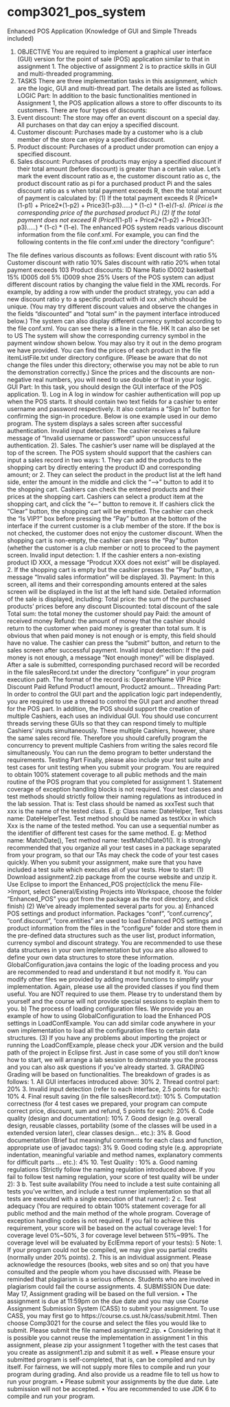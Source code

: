 comp3021_pos_system
===================
Enhanced POS Application
(Knowledge of GUI and Simple Threads included)
1. OBJECTIVE
You are required to implement a graphical user interface (GUI) version for the point
of sale (POS) application similar to that in assignment 1. The objective of assignment
2 is to practice skills in GUI and multi-threaded programming.
2. TASKS
There are three implementation tasks in this assignment, which are the logic, GUI and
multi-thread part. The details are listed as follows.
LOGIC Part: In addition to the basic functionalities mentioned in Assignment 1, the
POS application allows a store to offer discounts to its customers. There are four
types of discounts:
1. Event discount: The store may offer an event discount on a special day. All
purchases on that day can enjoy a specified discount.
2. Customer discount: Purchases made by a customer who is a club member of the
store can enjoy a specified discount.
3. Product discount: Purchases of a product under promotion can enjoy a specified
discount.
4. Sales discount: Purchases of products may enjoy a specified discount if their total
amount (before discount) is greater than a certain value.
Let’s mark the event discount ratio as e, the customer discount ratio as c, the product
discount ratio as pi for a purchased product Pi and the sales discount ratio as s when
total payment exceeds R, then the total amount of payment is calculated by:
(1) If the total payment exceeds R
(Price1*(1-p1) + Price2*(1-p2) + Price3(1-p3)…..) * (1-c) * (1-e)*(1-s). (Pricei is
the corresponding price of the purchased product Pi.)
(2) If the total payment does not exceed R
(Price1*(1-p1) + Price2*(1-p2) + Price3(1-p3)…..) * (1-c) * (1-e).
The enhanced POS system reads various discount information from the file conf.xml.
For example, you can find the following contents in the file conf.xml under the
directory “configure”:
<discount>
<strategy type="event" value="0.05"></strategy>
<strategy type="customer" value="0.10"></strategy>
<strategy type="sales" value="0.2" value1="103.00"></strategy>
<strategy type="product" value="0.15">
<item id="ID002" value="0.15"></item>
<item id="ID005" value="0.05"></item>
<item id="ID009" value="0.25"></item>
</strategy>
</discount>
The file defines various discounts as follows:
Event discount with ratio 5%
Customer discount with ratio 10%
Sales discount with ratio 20% when total payment exceeds 103
Product discounts:
ID Name Ratio
ID002 basketball 15%
ID005 doll 5%
ID009 shoe 25%
Users of the POS system can adjust different discount ratios by changing the value
field in the XML records. For example, by adding a row with <item id=”xxx”
value=”y”></item> under the product strategy, you can add a new discount ratio
y to a specific product with id xxx ,which should be unique. (You may try different
discount values and observe the changes in the fields “discounted” and “total sum” in
the payment interface introduced below.)
The system can also display different currency symbol according to the file conf.xml.
You can see there is a line in the file.
<currency>HK</currency>
It can also be set to
<currency>US</currency>
The system will show the corresponding currency symbol in the payment window
shown below. You may also try it out in the demo program we have provided.
You can find the prices of each product in the file itemListFile.txt under directory
configure. (Please be aware that do not change the files under this directory;
otherwise you may not be able to run the demonstration correctly.) Since the prices
and the discounts are non-negative real numbers, you will need to use double or float
in your logic.
GUI Part: In this task, you should design the GUI interface of the POS application.
1). Log in
A log in window for cashier authentication will pop up when the POS starts. It should
contain two text fields for a cashier to enter username and password respectively. It
also contains a “Sign In” button for confirming the sign-in procedure. Below is one
example used in our demo program.
The system displays a sales screen after successful authentication.
Invalid input detection:
The cashier receives a failure message of “Invalid username or password!” upon
unsuccessful authentication.
2). Sales.
The cashier’s user name will be displayed at the top of the screen.
The POS system should support that the cashiers can input a sales record in two ways:
1. They can add the products to the shopping cart by directly entering the product ID
and corresponding amount; or
2. They can select the product in the product list at the left hand side, enter the amount
in the middle and click the “-->” button to add it to the shopping cart.
Cashiers can check the entered products and their prices at the shopping cart.
Cashiers can select a product item at the shopping cart, and click the “<--” button to
remove it.
If cashiers click the “Clear” button, the shopping cart will be emptied.
The cashier can check the “Is VIP?” box before pressing the “Pay” button at the
bottom of the interface if the current customer is a club member of the store. If the
box is not checked, the customer does not enjoy the customer discount.
When the shopping cart is non-empty, the cashier can press the “Pay” button (whether
the customer is a club member or not) to proceed to the payment screen.
Invalid input detection:
1. If the cashier enters a non-existing product ID XXX, a message “Prodcut XXX
does not exist” will be displayed.
2. If the shopping cart is empty but the cashier presses the ”Pay” button, a message
“Invalid sales information” will be displayed.
3). Payment:
In this screen, all items and their corresponding amounts entered at the sales screen
will be displayed in the list at the left hand side.
Detailed information of the sale is displayed, including:
Total price: the sum of the purchased products’ prices before any discount
Discounted: total discount of the sale
Total sum: the total money the customer should pay
Paid: the amount of received money
Refund: the amount of money that the cashier should return to the customer when
paid money is greater than total sum. It is obvious that when paid money is not
enough or is empty, this field should have no value.
The cashier can press the “submit” button, and return to the sales screen after
successful payment.
Invalid input detection:
If the paid money is not enough, a message “Not enough money!” will be displayed.
After a sale is submitted, corresponding purchased record will be recorded in the file
salesRecord.txt under the directory “configure” in your program execution path. The
format of the record is:
OperatorName VIP Price Discount Paid Refund
Product1 amount, Product2 amount...
Threading Part: In order to control the GUI part and the application logic part
independently, you are required to use a thread to control the GUI part and another
thread for the POS part. In addition, the POS should support the creation of multiple
Cashiers, each uses an individual GUI. You should use concurrent threads serving
these GUIs so that they can respond timely to multiple Cashiers’ inputs
simultaneously. These multiple Cashiers, however, share the same sales record file.
Therefore you should carefully program the concurrency to prevent multiple Cashiers
from writing the sales record file simultaneously. You can run the demo program to
better understand the requirements.
Testing Part Finally, please also include your test suite and test cases for unit testing
when you submit your program. You are required to obtain 100% statement coverage
to all public methods and the main routine of the POS program that you completed for
assignment 1. Statement coverage of exception handling blocks is not required.
Your test classes and test methods should strictly follow their naming regulations as
introduced in the lab session. That is:
Test class should be named as xxxTest such that xxx is the name of the tested class.
E. g: Class name: DateHelper,
Test class name: DateHelperTest.
Test method should be named as testXxx in which Xxx is the name of the tested
method. You can use a sequential number as the identifier of different test cases for
the same method.
E. g: Method name: MatchDate(),
Test method name: testMatchDate01().
It is strongly recommended that you organize all your test cases in a package
separated from your program, so that our TAs may check the code of your test cases
quickly.
When you submit your assignment, make sure that you have included a test suite
which executes all of your tests.
How to start:
(1) Download assignment2.zip package from the course website and unzip it. Use
Eclipse to import the Enhanced_POS project(click the menu File->Import, select
General/Existing Projects into Workspace, choose the folder “Enhanced_POS” you
got from the package as the root directory, and click finish)
(2) We’ve already implemented several parts for you.
a) Enhanced POS settings and product information. Packages “conf”,
”conf.currency”, ”conf.discount”, ”core.entities” are used to load
Enhanced POS settings and product information from the files in the “configure”
folder and store them in the pre-defined data structures such as the user list, product
information, currency symbol and discount strategy. You are recommended to use
these data structures in your own implementation but you are also allowed to define
your own data structures to store these information. GlobalConfiguration.java
contains the logic of the loading process and you are recommended to read and
understand it but not modify it. You can modify other files we provided by adding
more functions to simplify your implementation. Again, please use all the provided
classes if you find them useful. You are NOT required to use them. Please try to
understand them by yourself and the course will not provide special sessions to
explain them to you.
b) The process of loading configuration files. We provide you an example of how to
using GlobalConfiguration to load the Enhanced POS settings in LoadConfExample.
You can add similar code anywhere in your own implementation to load all the
configuration files to certain data structures.
(3) If you have any problems about importing the project or running the
LoadConfExample, please check your JDK version and the build path of the project
in Eclipse first. Just in case some of you still don’t know how to start, we will arrange
a lab session to demonstrate you the process and you can also ask questions if you’ve
already started.
3. GRADING
Grading will be based on functionalities. The breakdown of grades is as follows:
1. All GUI interfaces introduced above: 30%
2. Thread control part: 20%
3. Invalid input detection (refer to each interface, 2.5 points for each): 10%
4. Final result saving (in the file salsesRecord.txt): 10%
5. Computation correctness (for 4 test cases we prepared, your program can
compute correct price, discount, sum and refund, 5 points for each): 20%
6. Code quality (design and documentation): 10%
7. Good design (e.g. overall design, reusable classes, portability (some of the
classes will be used in a extended version later), clear classes design... etc.):
3%
8. Good documentation (Brief but meaningful comments for each class and
function, appropriate use of javadoc tags): 3%
9. Good coding style (e.g. appropriate indentation, meaningful variable and
method names, explanatory comments for difficult parts ... etc.): 4%
10. Test Quality : 10%
a. Good naming regulations (Strictly follow the naming regulation
introduced above. If you fail to follow test naming regulation, your score
of test quality will be under 2): 3
b. Test suite availability (You need to include a test suite containing all tests
you’ve written, and include a test runner implementation so that all tests
are executed with a single execution of that runner): 2
c. Test adequacy (You are required to obtain 100% statement coverage for
all public method and the main method of the whole program. Coverage
of exception handling codes is not required. If you fail to achieve this
requirement, your score will be based on the actual coverage level: 1 for
coverage level 0%~50%, 3 for coverage level between 51%~99%. The
coverage level will be evaluated by EclEmma report of your tests): 5
Note:
1. If your program could not be compiled, we may give you partial credits
(normally under 20% points).
2. This is an individual assignment. Please acknowledge the resources (books,
web sites and so on) that you have consulted and the people whom you have
discussed with. Please be reminded that plagiarism is a serious offence.
Students who are involved in plagiarism could fail the course assignments.
4. SUBMISSION Due date: May 17,
Assignment grading will be based on the full version.
• The assignment is due at 11:59pm on the due date and you may use Course
Assignment Submission System (CASS) to submit your assignment. To use
CASS, you may first go to https://course.cs.ust.hk/cass/submit.html. Then choose
Comp3021 for the course and select the files you would like to submit. Please
submit the file named assignment2.zip.
• Considering that it is possible you cannot reuse the implementation in assignment
1 in this assignment, please zip your assignment 1 together with the test cases that
you create as assignment1.zip and submit it as well.
• Please ensure your submitted program is self-completed, that is, can be compiled
and run by itself. For fairness, we will not supply more files to compile and run
your program during grading. And also provide us a readme file to tell us how to
run your program.
• Please submit your assignments by the due date. Late submission will not be
accepted.
• You are recommended to use JDK 6 to compile and run
your
program.
